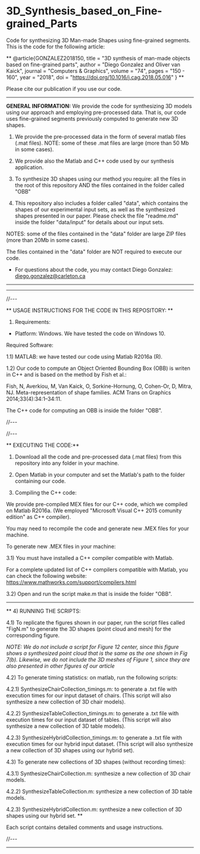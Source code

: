 # 3D_Synthesis_based_on_Fine-grained_Parts
Code for synthesizing 3D Man-made Shapes using fine-grained segments. This is the code for the following article: 

**
@article{GONZALEZ2018150,
title = "3D synthesis of man-made objects based on fine-grained parts",
author = "Diego Gonzalez and Oliver van Kaick",
journal = "Computers & Graphics",
volume = "74",
pages = "150 - 160",
year = "2018",
doi = "https://doi.org/10.1016/j.cag.2018.05.016"
}
**

Please cite our publication if you use our code.

*********
**GENERAL INFORMATION:**
We provide the code for synthesizing 3D models using our approach and employing pre-processed data. That is, our code uses fine-grained segments previously computed to generate new 3D shapes.

1) We provide the pre-processed data in the form of several matlab files (.mat files). 
NOTE: some of these .mat files are large (more than 50 Mb in some cases).

2) We provide also the Matlab and C++ code used by our synthesis application.

3) To synthesize 3D shapes using our method you require: all the files in the root of this repository AND the files contained in the folder called "OBB"

4) This repository also includes a folder called "data", which contains the shapes of our experimental input sets, as well as the synthesized shapes presented in our paper. Please check the file "readme.md" inside the folder "data/input" for details about our input sets.

NOTES: some of the files contained in the "data" folder are large ZIP files (more than 20Mb in some cases).

The files contained in the "data" folder are NOT required to execute our code.


- For questions about the code, you may contact Diego Gonzalez: diego.gonzalez@carleton.ca
*********

*********
//---

** USAGE INSTRUCTIONS FOR THE CODE IN THIS REPOSITORY: **
1) Requirements:

- Platform: Windows. We have tested the code on Windows 10.

Required Software:

1.1) MATLAB: we have tested our code using Matlab R2016a (R).

1.2) Our code to compute an Object Oriented Bounding Box (OBB) is writen in C++ and is based on the method by Fish et al.: 

Fish, N, Averkiou, M, Van Kaick, O, Sorkine-Hornung, O, Cohen-Or, D, Mitra, NJ. Meta-representation of shape families. ACM Trans on
Graphics 2014;33(4):34:1–34:11.

The C++ code for computing an OBB is inside the folder "OBB".

//---

//---

** EXECUTING THE CODE:**
1) Download all the code and pre-processed data (.mat files) from this repository into any folder in your machine.

2) Open Matlab in your computer and set the Matlab's path to the folder containing our code.

3) Compiling the C++ code:

We provide pre-compiled MEX files for our C++ code, which we compiled on Matlab R2016a. (We employed "Microsoft Visual C++ 2015 comunity edition" as C++ compiler).

You may need to recompile the code and generate new .MEX files for your machine.

To generate new .MEX files in your machine:

3.1) You must have installed a C++ compiler compatible with Matlab. 

For a complete updated list of C++ compilers compatible with Matlab, you can check the following website:
https://www.mathworks.com/support/compilers.html

3.2) Open and run the script make.m that is inside the folder "OBB".

---

**
4) RUNNING THE SCRIPTS:

4.1) To replicate the figures shown in our paper, run the script files called "FigN.m" to generate the 3D shapes (point cloud and mesh) for the corresponding figure.

*NOTE: We do not include a script for Figure 12 center, since this figure shows a synthesized point cloud that is the same as the one shown in Fig 7(b). Likewise, we do not include the 3D meshes of Figure 1, since they are also presented in other figures of our article*

4.2) To generate timing statistics: on matlab, run the following scripts: 

4.2.1) SynthesizeChairCollection_timings.m: to generate a .txt file with execution times for our input dataset of chairs. (This script will also synthesize a new collection of 3D chair models).

4.2.2) SynthesizeTableCollection_timings.m: to generate a .txt file with execution times for our input dataset of tables. (This script will also synthesize a new collection of 3D table models).

4.2.3) SynthesizeHybridCollection_timings.m: to generate a .txt file with execution times for our hybrid input dataset. (This script will also synthesize a new collection of 3D shapes using our hybrid set).


4.3) To generate new collections of 3D shapes (without recording times):

4.3.1) SynthesizeChairCollection.m: synthesize a new collection of 3D chair models.

4.2.2) SynthesizeTableCollection.m: synthesize a new collection of 3D table models.

4.2.3) SynthesizeHybridCollection.m: synthesize a new collection of 3D shapes using our hybrid set.
**

Each script contains detailed comments and usage instructions.

//---
*********
